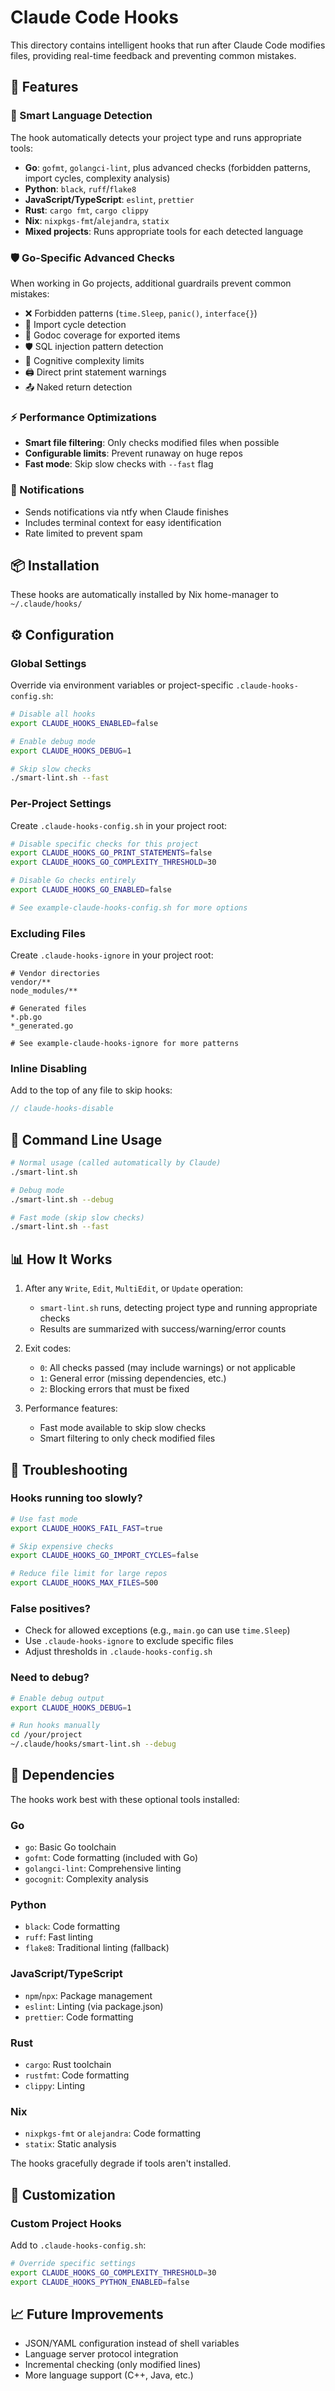 # Claude Code Hooks

This directory contains intelligent hooks that run after Claude Code modifies files, providing real-time feedback and preventing common mistakes.

## 🚀 Features

### 🎯 Smart Language Detection
The hook automatically detects your project type and runs appropriate tools:
- **Go**: `gofmt`, `golangci-lint`, plus advanced checks (forbidden patterns, import cycles, complexity analysis)
- **Python**: `black`, `ruff`/`flake8`
- **JavaScript/TypeScript**: `eslint`, `prettier`
- **Rust**: `cargo fmt`, `cargo clippy`
- **Nix**: `nixpkgs-fmt`/`alejandra`, `statix`
- **Mixed projects**: Runs appropriate tools for each detected language

### 🛡️ Go-Specific Advanced Checks
When working in Go projects, additional guardrails prevent common mistakes:
- ❌ Forbidden patterns (`time.Sleep`, `panic()`, `interface{}`)
- 🔄 Import cycle detection
- 📝 Godoc coverage for exported items
- 🛡️ SQL injection pattern detection
- 🧠 Cognitive complexity limits
- 🖨️ Direct print statement warnings
- 📤 Naked return detection

### ⚡ Performance Optimizations
- **Smart file filtering**: Only checks modified files when possible
- **Configurable limits**: Prevent runaway on huge repos
- **Fast mode**: Skip slow checks with `--fast` flag

### 🔔 Notifications
- Sends notifications via ntfy when Claude finishes
- Includes terminal context for easy identification
- Rate limited to prevent spam

## 📦 Installation

These hooks are automatically installed by Nix home-manager to `~/.claude/hooks/`

## ⚙️ Configuration

### Global Settings
Override via environment variables or project-specific `.claude-hooks-config.sh`:

```bash
# Disable all hooks
export CLAUDE_HOOKS_ENABLED=false

# Enable debug mode
export CLAUDE_HOOKS_DEBUG=1

# Skip slow checks
./smart-lint.sh --fast
```

### Per-Project Settings
Create `.claude-hooks-config.sh` in your project root:

```bash
# Disable specific checks for this project
export CLAUDE_HOOKS_GO_PRINT_STATEMENTS=false
export CLAUDE_HOOKS_GO_COMPLEXITY_THRESHOLD=30

# Disable Go checks entirely
export CLAUDE_HOOKS_GO_ENABLED=false

# See example-claude-hooks-config.sh for more options
```

### Excluding Files
Create `.claude-hooks-ignore` in your project root:

```gitignore
# Vendor directories
vendor/**
node_modules/**

# Generated files
*.pb.go
*_generated.go

# See example-claude-hooks-ignore for more patterns
```

### Inline Disabling
Add to the top of any file to skip hooks:

```go
// claude-hooks-disable
```

## 🔧 Command Line Usage

```bash
# Normal usage (called automatically by Claude)
./smart-lint.sh

# Debug mode
./smart-lint.sh --debug

# Fast mode (skip slow checks)
./smart-lint.sh --fast
```

## 📊 How It Works

1. After any `Write`, `Edit`, `MultiEdit`, or `Update` operation:
   - `smart-lint.sh` runs, detecting project type and running appropriate checks
   - Results are summarized with success/warning/error counts

2. Exit codes:
   - `0`: All checks passed (may include warnings) or not applicable
   - `1`: General error (missing dependencies, etc.) 
   - `2`: Blocking errors that must be fixed

3. Performance features:
   - Fast mode available to skip slow checks
   - Smart filtering to only check modified files

## 🐛 Troubleshooting

### Hooks running too slowly?
```bash
# Use fast mode
export CLAUDE_HOOKS_FAIL_FAST=true

# Skip expensive checks
export CLAUDE_HOOKS_GO_IMPORT_CYCLES=false

# Reduce file limit for large repos
export CLAUDE_HOOKS_MAX_FILES=500
```

### False positives?
- Check for allowed exceptions (e.g., `main.go` can use `time.Sleep`)
- Use `.claude-hooks-ignore` to exclude specific files
- Adjust thresholds in `.claude-hooks-config.sh`

### Need to debug?
```bash
# Enable debug output
export CLAUDE_HOOKS_DEBUG=1

# Run hooks manually
cd /your/project
~/.claude/hooks/smart-lint.sh --debug
```

## 🔌 Dependencies

The hooks work best with these optional tools installed:

### Go
- `go`: Basic Go toolchain
- `gofmt`: Code formatting (included with Go)
- `golangci-lint`: Comprehensive linting
- `gocognit`: Complexity analysis

### Python
- `black`: Code formatting
- `ruff`: Fast linting
- `flake8`: Traditional linting (fallback)

### JavaScript/TypeScript
- `npm`/`npx`: Package management
- `eslint`: Linting (via package.json)
- `prettier`: Code formatting

### Rust
- `cargo`: Rust toolchain
- `rustfmt`: Code formatting
- `clippy`: Linting

### Nix
- `nixpkgs-fmt` or `alejandra`: Code formatting
- `statix`: Static analysis

The hooks gracefully degrade if tools aren't installed.

## 🎨 Customization

### Custom Project Hooks
Add to `.claude-hooks-config.sh`:
```bash
# Override specific settings
export CLAUDE_HOOKS_GO_COMPLEXITY_THRESHOLD=30
export CLAUDE_HOOKS_PYTHON_ENABLED=false
```

## 📈 Future Improvements
- JSON/YAML configuration instead of shell variables
- Language server protocol integration
- Incremental checking (only modified lines)
- More language support (C++, Java, etc.)